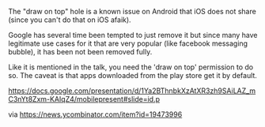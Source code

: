 The "draw on top" hole is a known issue on Android that iOS does not share (since you can't do that on iOS afaik).

Google has several time been tempted to just remove it but since many have legitimate use cases for it that are very popular (like facebook messaging bubble), it has been not been removed fully.

Like it is mentioned in the talk, you need the 'draw on top' permission to do so. The caveat is that apps downloaded from the play store get it by default.

https://docs.google.com/presentation/d/1Ya2BThnbkXzAtXR3zh9SAiLAZ_mC3nYt8Zxm-KAIqZ4/mobilepresent#slide=id.p

via https://news.ycombinator.com/item?id=19473996
